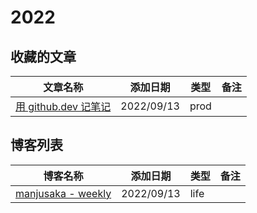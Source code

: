 # 2022



## 收藏的文章

| 文章名称 | 添加日期 | 类型 | 备注 |
| ------- | ------- | ---- | ---- |
| [用 github.dev 记笔记](https://news.ycombinator.com/item?id=32152935) | 2022/09/13 | prod | |

## 博客列表

| 博客名称 | 添加日期 | 类型 | 备注 |
| ------- | ------- | ---- | ---- |
| [manjusaka - weekly](https://manjusaka.itscoder.com/weekly) | 2022/09/13 | life | |
